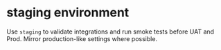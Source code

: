 # staging environment

Use `staging` to validate integrations and run smoke tests before UAT and Prod. Mirror production-like settings where possible.

